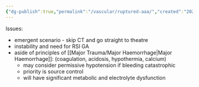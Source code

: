 ```yaml
---
{"dg-publish":true,"permalink":"/vascular/ruptured-aaa/","created":"2025-06-19T22:47:45.372+10:00"}
---
```


Issues:
- emergent scenario - skip CT and go straight to theatre
- instability and need for RSI GA
- aside of principles of [[Major Trauma/Major Haemorrhage\|Major Haemorrhage]]: (coagulation, acidosis, hypothermia, calcium)
	- may consider permissive hypotension if bleeding catastrophic
	- priority is source control
	- will have significant metabolic and electrolyte dysfunction




